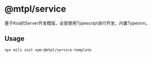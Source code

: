 # @mtpl/service

<!-- description -->
基于Koa的Server开发模版，全部使用Typescript进行开发，内置Typeorm。

## Usage

```shell
npx mili init npm:@mtpl/service-template
```
<!-- description -->
